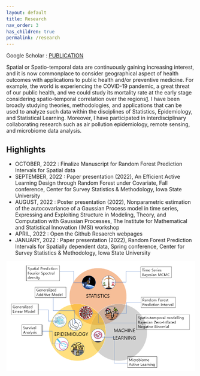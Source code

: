 ```yaml
---
layout: default
title: Research
nav_order: 3
has_children: true
permalink: /research
---
```


Google Scholar : [PUBLICATION](https://scholar.google.com/citations?user=uM0-oVcAAAAJ&hl=en)

Spatial or Spatio-temporal data are continuously gaining increasing interest, and it is now commonplace to consider geographical aspect of health outcomes with applications to public health and/or preventive medicine. For example, the world is experiencing the COVID-19 pandemic, a great threat of our public health, and we could study its mortality rate at the early stage considering spatio-temporal correlation over the regions[1](https://doi.org/10.1007/s13253-022-00487-1). I have been broadly studying theories, methodologies, and applications that can be used to analyze such data within the disciplines of Statistics, Epidemiology, and Statistical Learning. Moreover, I have participated in interdisciplinary collaborating research such as air pollution epidemiology, remote sensing, and microbiome data analysis.

## Highlights
* OCTOBER, 2022 : Finalize Manuscript for Random Forest Prediction Intervals for Spatial data
* SEPTEMBER, 2022 : Paper presentation (2022), An Efficient Active Learning Design through Random Forest under Covariate, Fall conference, Center for Survey Statistics & Methodology, Iowa State University
* AUGUST, 2022 : Poster presentation (2022), Nonparametric estimation of the autocovariance of a Gaussian Process model in time series, Expressing and Exploiting Structure in Modeling, Theory, and Computation with Gaussian Processes, The Institute for Mathematical and Statistical Innovation (IMSI) workshop
* APRIL, 2022 : Open the Github Resaerch webpages
* JANUARY, 2022 : Paper presentation (2022), Random Forest Prediction Intervals for Spatially dependent data, Spring conference, Center for Survey Statistics & Methodology, Iowa State University

![](PR4.png)

<!-- ## Highlights
* JUNE, 2022 : Literature reviews in Active Learning
* MAY, 2022 : Finalize Manuscript for Random Forest Prediction Intervals for Spatial data
* MAY, 2022 : Literature reviews in Spatial Statistics [1](https://doi.org/10.1080/10618600.2021.1886938), [2](10.1109/MSP.2013.2246292), [3](https://proceedings.neurips.cc/paper/2021/hash/c6b8c8d762da15fa8dbbdfb6baf9e260-Abstract.html), [4](https://dl.acm.org/doi/10.5555/3023638.3023667), [5](https://www.jmlr.org/papers/volume14/hoffman13a/hoffman13a.pdf)
* APRIL, 2022 : Open the Github Resaerch webpages
* APRIL, 2022 : Sensitive analysis in Random Forest Prediction Intervals for Spatial data
* MARCH, 2022 : Real data analysis in Random Forest Prediction Intervals for Spatial data
 -->
